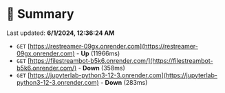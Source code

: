 # 📖 Summary
Last updated: **6/1/2024, 12:36:24 AM**

- `GET` [https://restreamer-09gx.onrender.com](https://restreamer-09gx.onrender.com) - **Up** (11966ms)
- `GET` [https://filestreambot-b5k6.onrender.com/](https://filestreambot-b5k6.onrender.com/) - **Down** (358ms)
- `GET` [https://jupyterlab-python3-12-3.onrender.com](https://jupyterlab-python3-12-3.onrender.com) - **Down** (283ms)
